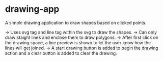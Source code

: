 # drawing-app
A simple drawing application to draw shapes based on clicked points.

-> Uses svg tag and line tag within the svg to draw the shapes.
-> Can only draw staight lines and enclose them to draw polygons.
-> After first click on the drawing space, a line preview  is shown to let the user know how the lines will get joined.
-> A start drawing button is added to begin the drawing action and a clear button is added to clear the drawing.
